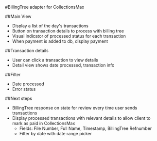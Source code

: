 #BillingTree adapter for CollectionsMax

##Main View

- Display a list of the day's transactions
- Button on transaction details to process with billing tree
- Visual indicator of processed status for each transaction
- When payment is added to db, display payment

##Transaction details

- User can click a transaction to view details
- Detail view shows date processed, transaction info

##Filter

- Date processed
- Error status

##Next steps

- BillingTree response on state for review every time user sends transactions
- Display processed transactions with relevant details to allow client to mark as paid in CollectionsMax
  - Fields: File Number, Full Name, Timestamp, BillingTree Refnumber
  - Filter by date with date range picker
